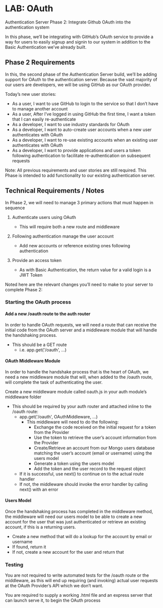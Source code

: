 # LAB: OAuth

Authentication Server Phase 2: Integrate Github OAuth into the authentication system

In this phase, we’ll be integrating with GitHub’s OAuth service to provide a way for users to easily signup and signin to our system in addition to the Basic Authentication we’ve already built.

## Phase 2 Requirements

In this, the second phase of the Authentication Server build, we’ll be adding support for OAuth to the authentication server. Because the vast majority of our users are developers, we will be using GitHub as our OAuth provider.

Today’s new user stories:

- As a user, I want to use GitHub to login to the service so that I don’t have to manage another account
- As a user, After I’ve logged in using GitHub the first time, I want a token that I can easily re-authenticate
- As a developer, I want to use industry standards for OAuth
- As a developer, I want to auto-create user accounts when a new user authenticates with OAuth
- As a developer, I want to re-use existing accounts when an existing user authenticates with OAuth
- As a developer, I want to provide applications and users a token following authentication to facilitate re-authentication on subsequent requests

Note: All previous requirements and user stories are still required. This Phase is intended to add functionality to our existing authentication server.

## Technical Requirements / Notes

In Phase 2, we will need to manage 3 primary actions that must happen in sequence

1. Authenticate users using OAuth

    - This will require both a new route and middleware

2. Following authentication manage the user account

    - Add new accounts or reference existing ones following authentication

3. Provide an access token
    - As with Basic Authentication, the return value for a valid login is a JWT Token

Noted here are the relevant changes you’ll need to make to your server to complete Phase 2:

### Starting the OAuth process

#### Add a new /oauth route to the auth router

In order to handle OAuth requests, we will need a route that can receive the initial code from the OAuth server and a middleware module that will handle the handshaking process.

- This should be a GET route
  - i.e. app.get('/oauth', ...)

#### OAuth Middleware Module

In order to handle the handshake process that is the heart of OAuth, we need a new middleware module that will, when added to the /oauth route, will complete the task of authenticating the user.

Create a new middleware module called oauth.js in your auth module’s middleware folder

- This should be required by your auth router and attached inline to the /oauth route:
  - app.get('/oauth', OAuthMiddleware, ...)
    - This middleware will need to do the following:
      - Exchange the code received on the initial request for a token from the Provider
      - Use the token to retrieve the user’s account information from the Provider
      - Create/Retrieve an account from our Mongo users database matching the user’s account (email or username) using the users model
      - Generate a token using the users model
      - Add the token and the user record to the request object
  - If it is successful, use next() to continue on to the actual route handler
  - If not, the middleware should invoke the error handler by calling next() with an error

#### Users Model

Once the handshaking process has completed in the middleware method, the middleware will need our users model to be able to create a new account for the user that was just authenticated or retrieve an existing account, if this is a returning users.

- Create a new method that will do a lookup for the account by email or username
- If found, return it
- If not, create a new account for the user and return that

### Testing

You are not required to write automated tests for the /oauth route or the middleware, as this will end up requiring (and invoking) actual user requests at the OAuth Provider’s API which we don’t want.

You are required to supply a working .html file and an express server that can launch serve it, to begin the OAuth process
